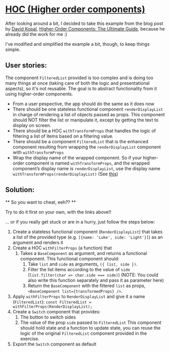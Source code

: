 # [HOC (Higher order components)](https://reactjs.org/docs/higher-order-components.html)

After looking around a bit, I decided to take this example from the blog post by [David Kopal](https://twitter.com/coding_lawyer), [Higher-Order Components: The Ultimate Guide](https://medium.freecodecamp.org/higher-order-components-the-ultimate-guide-b453a68bb851), because he already did the work for me :)

I've modified and simplified the example a bit, though, to keep things simple.

## User stories:

The component `FilteredList` provided is too complex and is doing too many things at once (taking care of both the logic and presentational aspects), so it's not reusable. The goal is to abstract functionality from it using higher-order components.

- From a user pespective, the app should do the same as it does now
- There should be one stateless functional component `renderDisplayList` in charge of rendering a list of objects passed as props. This component should NOT filter the list or manipulate it, except by getting the text to display on screen.
- There should be a HOC `withTransformProps` that handles the logic of filtering a list of items based on a filtering value.
- There should be a component `FilteredList` that is the enhanced component resulting from wrapping the `renderDisplayList` component with `withTransformProps`
- Wrap the display name of the wrapped component. So if your higher-order component is named `withTransformProps`, and the wrapped component’s display name is `renderDisplayList`, use the display name `withTransformProps(renderDisplayList)` (See [this](https://reactjs.org/docs/higher-order-components.html#convention-wrap-the-display-name-for-easy-debugging))

## Solution:

** So you want to cheat, eeh?? **

Try to do it first on your own, with the links above!!

... or if you really get stuck or are in a hurry, just follow the steps below:

1. Create a stateless functional component (`RenderDisplayList`) that takes a list of the provided type (e.g. `[{name: 'Luke', side: 'Light'}]`) as an argument and renders it
2. Create a HOC `withFilterProps` (a function) that
   1. Takes a `BaseComponent` as argument, and returns a functional component. This functional component should:
      1. Take `list` and `side` as arguments, `({ list, side })`.
      2. Filter the list items according to the value of `side` (`list.filter(char => char.side === side)`) (NOTE: You could also write this function separately and pass it as parameter here)
      3. Return the `BaseComponent` with the filtered `list` as props, `<BaseComponent list={transformedProps} />`.
3. Apply `withFilterProps` to `RenderDisplayList` and give it a name (`FilteredList`): `const FilteredList = withFilterProps(RenderDisplayList);`
4. Create a `Switch` component that provides:
   1. The button to switch sides
   2. The value of the prop `side` passed to `FilteredList`
This component should hold state and a function to update state, you can reuse the logic of the original `FilteredList` component provided in the exercise.
5. Export the `Switch` component as default